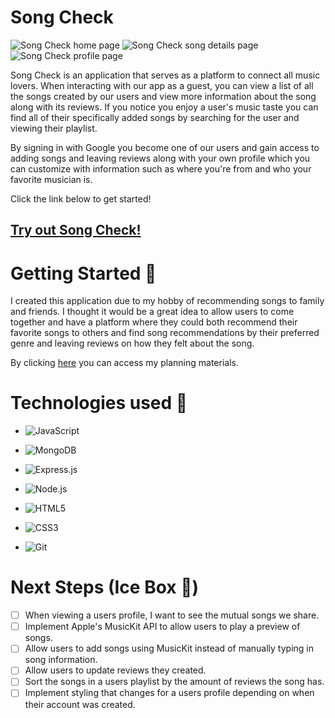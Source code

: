 # Song Check
![Song Check home page](https://i.imgur.com/Hn7wKdl.png)
![Song Check song details page](https://i.imgur.com/ALK8nYs.png)
![Song Check profile page](https://i.imgur.com/7GG9JuW.png)

Song Check is an application that serves as a platform to connect all music lovers. When interacting with our app as a guest, you can view a list of all the songs created by our users and view more information about the song along with its reviews. If you notice you enjoy a user's music taste you can find all of their specifically added songs by searching for the user and viewing their playlist.

By signing in with Google you become one of our users and gain access to adding songs and leaving reviews along with your own profile which you can customize with information such as where you're from and who your favorite musician is.

Click the link below to get started!

## [Try out Song Check!](https://song-check.fly.dev)

# Getting Started 🏁
I created this application due to my hobby of recommending songs to family and friends. I thought it would be a great idea to allow users to come together and have a platform where they could both recommend their favorite songs to others and find song recommendations by their preferred genre and leaving reviews on how they felt about the song. 

By clicking [here](https://trello.com/b/SlO7V8WY/song-check-project-board) you can access my planning materials.

# Technologies used 💾
* ![JavaScript](https://img.shields.io/badge/JavaScript-323330?style=for-the-badge&logo=javascript&logoColor=F7DF1E)

* ![MongoDB](https://img.shields.io/badge/MongoDB-4EA94B?style=for-the-badge&logo=mongodb&logoColor=white)

* ![Express.js](https://img.shields.io/badge/Express.js-000000?style=for-the-badge&logo=express&logoColor=white)

* ![Node.js](https://img.shields.io/badge/Node.js-339933?style=for-the-badge&logo=nodedotjs&logoColor=white)

* ![HTML5](https://img.shields.io/badge/HTML5-E34F26?style=for-the-badge&logo=html5&logoColor=white)

* ![CSS3](https://img.shields.io/badge/CSS3-1572B6?style=for-the-badge&logo=css3&logoColor=white)

* ![Git](https://img.shields.io/badge/GIT-E44C30?style=for-the-badge&logo=git&logoColor=white) 
 

# Next Steps (Ice Box 🧊)  

- [ ] When viewing a users profile, I want to see the mutual songs we share. 
- [ ] Implement Apple's MusicKit API to allow users to play a preview of songs. 
- [ ] Allow users to add songs using MusicKit instead of manually typing in song information. 
- [ ] Allow users to update reviews they created.
- [ ] Sort the songs in a users playlist by the amount of reviews the song has.
- [ ] Implement styling that changes for a users profile depending on when their account was created.
